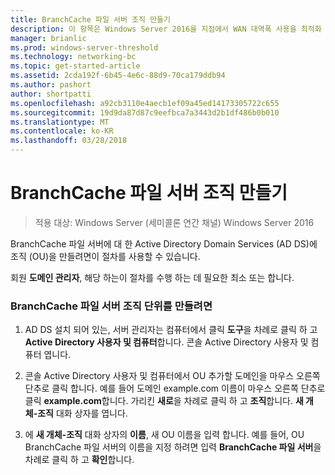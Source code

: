 ```yaml
---
title: BranchCache 파일 서버 조직 만들기
description: 이 항목은 Windows Server 2016을 지점에서 WAN 대역폭 사용을 최적화 하 분산 / 호스팅된 캐시 모드로 BranchCache 배포 하는 방법을 보여 주는 BranchCache 배포 가이드
manager: brianlic
ms.prod: windows-server-threshold
ms.technology: networking-bc
ms.topic: get-started-article
ms.assetid: 2cda192f-6b45-4e6c-88d9-70ca179ddb94
ms.author: pashort
author: shortpatti
ms.openlocfilehash: a92cb3110e4aecb1ef09a45ed14173305722c655
ms.sourcegitcommit: 19d9da87d87c9eefbca7a3443d2b1df486b0b010
ms.translationtype: MT
ms.contentlocale: ko-KR
ms.lasthandoff: 03/28/2018
---
```

# <a name="create-the-branchcache-file-servers-organizational-unit"></a>BranchCache 파일 서버 조직 만들기

>적용 대상: Windows Server (세미콜론 연간 채널) Windows Server 2016

BranchCache 파일 서버에 대 한 Active Directory Domain Services (AD DS)에 조직 (OU)을 만들려면이 절차를 사용할 수 있습니다.  
  
회원 **도메인 관리자**, 해당 하는이 절차를 수행 하는 데 필요한 최소 또는 합니다.  
  
### <a name="to-create-the-branchcache-file-servers-organizational-unit"></a>BranchCache 파일 서버 조직 단위를 만들려면  
  
1.  AD DS 설치 되어 있는, 서버 관리자는 컴퓨터에서 클릭 **도구**을 차례로 클릭 하 고 **Active Directory 사용자 및 컴퓨터**합니다. 콘솔 Active Directory 사용자 및 컴퓨터 엽니다.  
  
2.  콘솔 Active Directory 사용자 및 컴퓨터에서 OU 추가할 도메인을 마우스 오른쪽 단추로 클릭 합니다. 예를 들어 도메인 example.com 이름이 마우스 오른쪽 단추로 클릭 **example.com**합니다. 가리킨 **새로**을 차례로 클릭 하 고 **조직**합니다. **새 개체-조직** 대화 상자를 엽니다.  
  
3.  에 **새 개체-조직** 대화 상자의 **이름**, 새 OU 이름을 입력 합니다. 예를 들어, OU BranchCache 파일 서버의 이름을 지정 하려면 입력 **BranchCache 파일 서버**을 차례로 클릭 하 고 **확인**합니다.  
  


